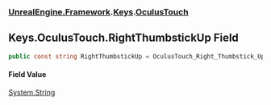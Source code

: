 ### [UnrealEngine.Framework](UnrealEngine_Framework.md 'UnrealEngine.Framework').[Keys](Keys.md 'UnrealEngine.Framework.Keys').[OculusTouch](Keys_OculusTouch.md 'UnrealEngine.Framework.Keys.OculusTouch')
## Keys.OculusTouch.RightThumbstickUp Field
```csharp
public const string RightThumbstickUp = OculusTouch_Right_Thumbstick_Up;
```
#### Field Value
[System.String](https://docs.microsoft.com/en-us/dotnet/api/System.String 'System.String')
